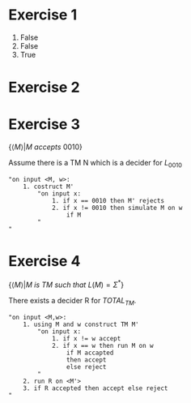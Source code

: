 # Exercise 1
1. False
2. False
3. True

# Exercise 2
# Exercise 3
$\{\langle M \rangle | M\ accepts\ 0010\}$

Assume there is a TM N which is a decider for $L_{0010}$
```
"on input <M, w>:
    1. costruct M'
        "on input x:
            1. if x == 0010 then M' rejects
            2. if x != 0010 then simulate M on w
                if M
        "
"
```

# Exercise 4
$\{\langle M \rangle | M\ is\ TM\ such\ that\ L(M) = \Sigma^*\}$

There exists a decider R for $TOTAL_{TM}$.
```
"on input <M,w>:
    1. using M and w construct TM M'
        "on input x:
            1. if x != w accept
            2. if x == w then run M on w
                if M accapted
                then accept
                else reject
        "
    2. run R on <M'>
    3. if R accepted then accept else reject
"
```


